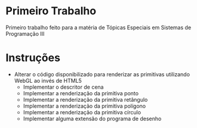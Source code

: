 ﻿# Primeiro Trabalho
 Primeiro trabalho feito para a matéria de Tópicas Especiais em Sistemas de Programação III
# Instruções
- Alterar o código disponibilizado para renderizar as primitivas utilizando WebGL ao invés de HTML5
  - Implementar o descritor de cena
  - Implementar a renderização da primitiva ponto
  - Implementar a renderização da primitiva retângulo
  - Implementar a renderização da primitiva polígono
  - Implementar a renderização da primitiva círculo
  - Implementar alguma extensão do programa de desenho
